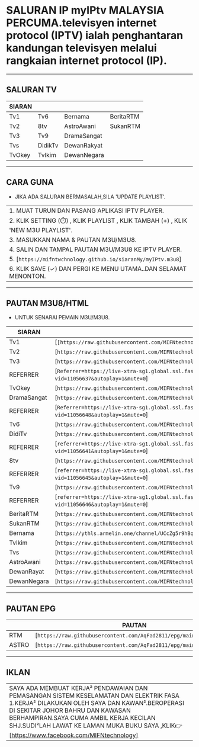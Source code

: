 # SALURAN IP myIPtv MALAYSIA PERCUMA.televisyen internet protocol (IPTV) ialah penghantaran kandungan televisyen melalui rangkaian internet protocol (IP).

___
## SALURAN TV
 SIARAN | | | |  
|--|--|--|--|
|Tv1|Tv6|Bernama|BeritaRTM|
|Tv2|8tv|AstroAwani|SukanRTM|
|Tv3|Tv9|DramaSangat||
|Tvs|DidikTv|DewanRakyat||
|TvOkey|TvIkim|DewanNegara|
___
## CARA GUNA
- JIKA ADA SALURAN BERMASALAH,SILA 'UPDATE PLAYLIST'.

||
|-|
| 1. MUAT TURUN DAN PASANG APLIKASI IPTV PLAYER.
| 2. KLIK SETTING (⏱️) , KLIK PLAYLIST , KLIK TAMBAH (+) , KLIK 'NEW M3U PLAYLIST'.
| 3. MASUKKAN NAMA & PAUTAN M3U/M3U8.
| 4. SALIN DAN TAMPAL PAUTAN M3U/M3U8 KE IPTV PLAYER.
| 5. [`https://mifntwchnology.github.io/siaranMy/myIPtv.m3u8`]
| 6. KLIK SAVE (✓) DAN PERGI KE MENU UTAMA..DAN SELAMAT MENONTON. |
___
## PAUTAN M3U8/HTML
- UNTUK SENARAI PEMAIN M3U/M3U8.

|SIARAN|LINK|
|--|--|
|Tv1|[`[https://raw.githubusercontent.com/MIFNtechnology/siaranMy/main/channels/Tv1/index.m3u8`]|
|Tv2|[`https://raw.githubusercontent.com/MIFNtechnology/siaranMy/main/channels/Tv2/index.m3u8`]|
|Tv3|[`https://raw.githubusercontent.com/MIFNtechnology/siaranMy/main/channels/Tv3/index.m3u8`]|
|REFERRER|[`Referrer=https://live-xtra-sg1.global.ssl.fastly.net/embed/index.html?vid=11056637&autoplay=1&mute=0`]|   
|TvOkey|[`https://raw.githubusercontent.com/MIFNtechnology/siaranMy/main/channels/TvOkey/index.m3u8`]|
|DramaSangat|[`https://raw.githubusercontent.com/MIFNtechnology/siaranMy/main/channels/DramaSangat/index.m3u8`]|
|REFERRER|[`Referrer=https://live-xtra-sg1.global.ssl.fastly.net/embed/index.html?vid=11056648&autoplay=1&mute=0`]|
|Tv6|[`https://raw.githubusercontent.com/MIFNtechnology/siaranMy/main/channels/Tv6/index.m3u8`]|
|DidiTv|[`https://raw.githubusercontent.com/MIFNtechnology/siaranMy/main/channels/DidikTvKPM/index.m3u8`]|
|REFERRER|[`referrer=https://live-xtra-sg1.global.ssl.fastly.net/embed/index.html?vid=11056641&autoplay=1&mute=0`]|
|8tv|[`https://raw.githubusercontent.com/MIFNtechnology/siaranMy/main/channels/8tv/index.m3u8`]|
|REFERRER|[`referrer=https://live-xtra-sg1.global.ssl.fastly.net/embed/index.html?vid=11056645&autoplay=1&mute=0`]|
|Tv9|[`https://raw.githubusercontent.com/MIFNtechnology/siaranMy/main/channels/Tv9/index.m3u8`]|
|REFERRER|[`referrer=https://live-xtra-sg1.global.ssl.fastly.net/embed/index.html?vid=11056646&autoplay=1&mute=0`]|
|BeritaRTM|[`https://raw.githubusercontent.com/MIFNtechnology/siaranMy/main/channels/BeritaRTM/index.m3u8`]|
|SukanRTM|[`https://raw.githubusercontent.com/MIFNtechnology/siaranMy/main/channels/SukanRTM/index.m3u8`]|
|Bernama|[`https://ythls.armelin.one/channel/UCcZg5r9hBqK_VPUT2I7eYVw.m3u8`]|
|TvIkim|[`https://raw.githubusercontent.com/MIFNtechnology/siaranMy/main/channels/TvIkim/index.m3u8`]|
|Tvs|[`https://raw.githubusercontent.com/MIFNtechnology/siaranMy/main/channels/Tvs/index.m3u8`]|
|AstroAwani|[`https://raw.githubusercontent.com/MIFNtechnology/siaranMy/main/channels/AstroAwani/index.m3u8`]|
|DewanRayat|[`https://raw.githubusercontent.com/MIFNtechnology/siaranMy/main/channels/DewanRakyat/index.m3u8`]|
|DewanNegara|[`https://raw.githubusercontent.com/MIFNtechnology/siaranMy/main/channels/DewanNegara/index.m3u8`]|
___
## PAUTAN EPG
|   | PAUTAN |
|--|--|
| RTM | [`https://raw.githubusercontent.com/AqFad2811/epg/main/rtmklik.xml`] |
| ASTRO | [`https://raw.githubusercontent.com/AqFad2811/epg/main/astro.xml`] |
___
## IKLAN
||
|--|
|SAYA ADA MEMBUAT KERJA² PENDAWAIAN DAN PEMASANGAN SISTEM KESELAMATAN DAN ELEKTRIK FASA 1.KERJA² DILAKUKAN OLEH SAYA DAN KAWAN².BEROPERASI DI SEKITAR JOHOR BAHRU DAN KAWASAN BERHAMPIRAN.SAYA CUMA AMBIL KERJA KECILAN SHJ.SUDI²LAH LAWAT KE LAMAN MUKA BUKU SAYA ,KLIK👉<link><url> [https://www.facebook.com/MIFNtechnology] </url>|
